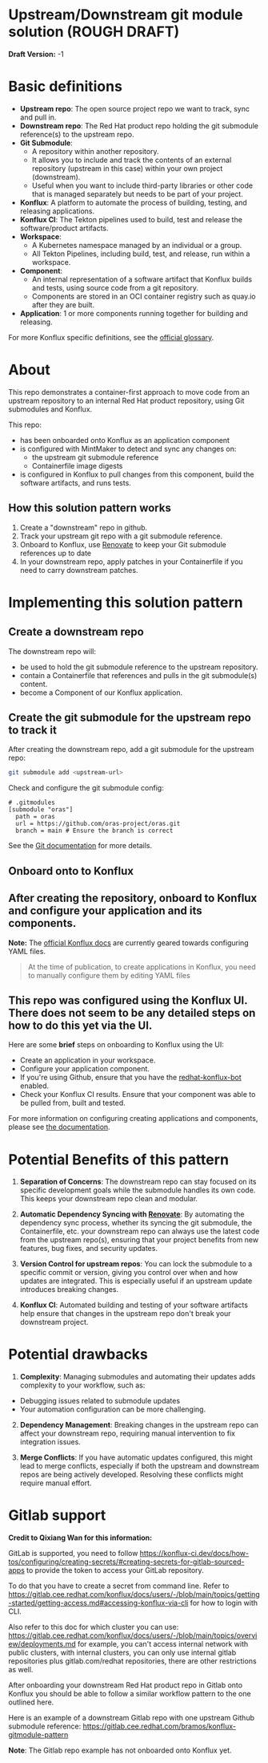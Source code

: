 # Upstream/Downstream git module solution (ROUGH DRAFT)
**Draft Version:** -1

# Basic definitions
- **Upstream repo**: The open source project repo we want to track, sync and pull in.
- **Downstream repo**: The Red Hat product repo holding the git submodule reference(s) to the upstream repo.
- **Git Submodule**:
  - A repository within another repository.
  - It allows you to include and track the contents of an external repository (upstream in this case) within your own project (downstream).
  - Useful when you want to include third-party libraries or other code that is managed separately but needs to be part of your project.
- **Konflux**: A platform to automate the process of building, testing, and releasing applications.
- **Konflux CI**: The Tekton pipelines used to build, test and release the software/product artifacts.
- **Workspace**:
  - A Kubernetes namespace managed by an individual or a group.
  - All Tekton Pipelines, including build, test, and release, run within a workspace.
- **Component**:
  - An internal representation of a software artifact that Konflux builds and tests, using source code from a git repository.
  - Components are stored in an OCI container registry such as quay.io after they are built.
- **Application**: 1 or more components running together for building and releasing.

For more Konflux specific definitions, see the [official glossary](https://konflux-ci.dev/docs/glossary/).

# About
This repo demonstrates a container-first approach to move code from an upstream repository to an internal Red Hat product repository, using Git submodules and Konflux.

This repo:
- has been onboarded onto Konflux as an application component
- is configured with MintMaker to detect and sync any changes on:
  - the upstream git submodule reference
  - Containerfile image digests
- is configured in Konflux to pull changes from this component, build the software artifacts, and runs tests.

## How this solution pattern works
1. Create a "downstream" repo in github.
2. Track your upstream git repo with a git submodule reference.
3. Onboard to Konflux, use [Renovate](https://github.com/renovatebot/renovate) to keep your Git submodule references up to date
4. In your downstream repo, apply patches in your Containerfile if you need to carry downstream patches.

# Implementing this solution pattern
## Create a downstream repo
The downstream repo will:
- be used to hold the git submodule reference to the upstream repository.
- contain a Containerfile that references and pulls in the git submodule(s) content.
- become a Component of our Konflux application.

## Create the git submodule for the upstream repo to track it
After creating the downstream repo, add a git submodule for the upstream repo:
```bash
git submodule add <upstream-url>
```

Check and configure the git submodule config:
```
# .gitmodules
[submodule "oras"]
  path = oras
  url = https://github.com/oras-project/oras.git
  branch = main # Ensure the branch is correct
```

See the [Git documentation](https://git-scm.com/docs/gitsubmodules) for more details.

## Onboard onto to Konflux
After creating the repository, onboard to Konflux and configure your application and its components.
---
**Note:**
The [official Konflux docs](https://konflux-ci.dev/docs/getting-started/) are currently geared towards configuring YAML files.
> At the time of publication, to create applications in Konflux, you need to manually configure them by editing YAML files

This repo was configured using the Konflux UI.
There does not seem to be any detailed steps on how to do this yet via the UI.
---

Here are some **brief** steps on onboarding to Konflux using the UI:
- Create an application in your workspace.
- Configure your application component.
- If you're using Github, ensure that you have the [redhat-konflux-bot](https://github.com/apps/red-hat-konflux) enabled.
- Check your Konflux CI results. Ensure that your component was able to be pulled from, built and tested.

For more information on configuring creating applications and components, please see [the documentation](https://konflux-ci.dev/docs/how-tos/creating/).

# Potential Benefits of this pattern
1. **Separation of Concerns**: The downstream repo can stay focused on its specific development goals while the submodule handles its own code. This keeps your downstream repo clean and modular.

2. **Automatic Dependency Syncing with [Renovate](https://github.com/renovatebot/renovate)**: By automating the dependency sync process, whether its syncing the git submodule, the Containerfile, etc. your downstream repo can always use the latest code from the upstream repo(s), ensuring that your project benefits from new features, bug fixes, and security updates.

3. **Version Control for upstream repos**: You can lock the submodule to a specific commit or version, giving you control over when and how updates are integrated. This is especially useful if an upstream update introduces breaking changes.

4. **Konflux CI**: Automated building and testing of your software artifacts help ensure that changes in the upstream repo don't break your downstream project.

# Potential drawbacks
1. **Complexity**: Managing submodules and automating their updates adds complexity to your workflow, such as:
  - Debugging issues related to submodule updates
  - Your automation configuration can be more challenging.

2. **Dependency Management**: Breaking changes in the upstream repo can affect your downstream repo, requiring manual intervention to fix integration issues.

3. **Merge Conflicts**: If you have automatic updates configured, this might lead to merge conflicts, especially if both the upstream and downstream repos are being actively developed. Resolving these conflicts might require manual effort.


# Gitlab support

**Credit to Qixiang Wan for this information:**

GitLab is supported, you need to follow https://konflux-ci.dev/docs/how-tos/configuring/creating-secrets/#creating-secrets-for-gitlab-sourced-apps to provide the token to access your GitLab repository.

To do that you have to create a secret from command line. Refer to https://gitlab.cee.redhat.com/konflux/docs/users/-/blob/main/topics/getting-started/getting-access.md#accessing-konflux-via-cli for how to login with CLI.

Also refer to this doc for which cluster you can use: https://gitlab.cee.redhat.com/konflux/docs/users/-/blob/main/topics/overview/deployments.md for example, you can't access internal network with public clusters, with internal clusters, you can only use internal gitlab repositories plus gitlab.com/redhat repositories, there are other restrictions as well.

After onboarding your downstream Red Hat product repo in Gitlab onto Konflux you should be able to follow a similar workflow pattern to the one outlined here.

Here is an example of a downstream Gitlab repo with one upstream Github submodule reference: https://gitlab.cee.redhat.com/bramos/konflux-gitmodule-pattern

**Note**: The Gitlab repo example has not onboarded onto Konflux yet.